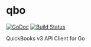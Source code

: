 # qbo
[![GoDoc](https://godoc.org/github.com/clone1018/qbo?status.svg)](https://godoc.org/github.com/clone1018/qbo)
[![Build Status](https://travis-ci.org/clone1018/qbo.svg?branch=master)](https://travis-ci.org/clone1018/qbo)

QuickBooks v3 API Client for Go
